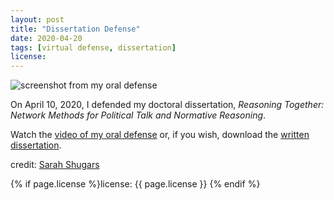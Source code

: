 ```yaml
---
layout: post
title: "Dissertation Defense"
date: 2020-04-20
tags: [virtual defense, dissertation]
license:
---
```

![screenshot from my oral defense]({{site.baseurl}}/assets/img/navigating-the-deliberative-system.png)

On April 10, 2020, I defended my doctoral dissertation, *Reasoning Together: Network Methods for Political Talk and Normative Reasoning*.

Watch the [video of my oral defense](https://northeastern.zoom.us/rec/play/v8Alcbyr-z03E9DBuASDAqMoW43vLq2s2yFI__UPmEe0VCVVY1akY-BGZbH2f8iVlSQ2gycWP_Odszib?continueMode=true&_x_zm_rtaid=spqPezUzQFy30Hne6wCGzQ.1587436718562.2664dcf0204b2718ebbaaac65b08cbfc&_x_zm_rhtaid=480) or, if you wish, download the [written dissertation](https://www.sarahshugars.com/dissertation_reasoningTogether.pdf).

credit: [Sarah Shugars](https://sarahshugars.com)

{% if page.license %}license: {{ page.license }} {% endif %}
